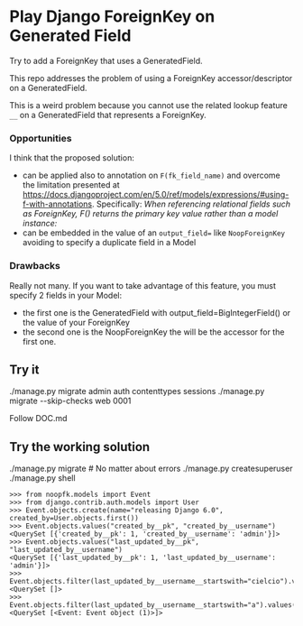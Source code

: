 # Play Django ForeignKey on Generated Field

Try to add a ForeignKey that uses a GeneratedField.

This repo addresses the problem of using a ForeignKey accessor/descriptor on a GeneratedField. 

This is a weird problem because you cannot use the related lookup feature `__` on a GeneratedField that represents a ForeignKey.

### Opportunities

I think that the proposed solution:

- can be applied also to annotation on `F(fk_field_name)` and overcome the limitation presented at https://docs.djangoproject.com/en/5.0/ref/models/expressions/#using-f-with-annotations. Specifically: *When referencing relational fields such as ForeignKey, F() returns the primary key value rather than a model instance:*
- can be embedded in the value of an `output_field=` like `NoopForeignKey` avoiding to specify a duplicate field in a Model

### Drawbacks

Really not many. If you want to take advantage of this feature, you must specify 2 fields in your Model:

- the first one is the GeneratedField with output_field=BigIntegerField() or the value of your ForeignKey
- the second one is the NoopForeignKey the will be the accessor for the first one.

## Try it

./manage.py migrate admin auth contenttypes sessions
./manage.py migrate --skip-checks web 0001

Follow DOC.md

## Try the working solution

./manage.py migrate  # No matter about errors
./manage.py createsuperuser
./manage.py shell

```
>>> from noopfk.models import Event
>>> from django.contrib.auth.models import User
>>> Event.objects.create(name="releasing Django 6.0", created_by=User.objects.first())
>>> Event.objects.values("created_by__pk", "created_by__username")
<QuerySet [{'created_by__pk': 1, 'created_by__username': 'admin'}]>
>>> Event.objects.values("last_updated_by__pk", "last_updated_by__username")
<QuerySet [{'last_updated_by__pk': 1, 'last_updated_by__username': 'admin'}]>
>>> Event.objects.filter(last_updated_by__username__startswith="cielcio").values()
<QuerySet []>
>>> Event.objects.filter(last_updated_by__username__startswith="a").values()
<QuerySet [<Event: Event object (1)>]>
```
